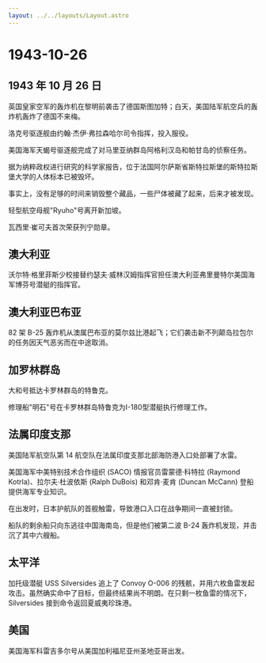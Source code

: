 ```yaml
---
layout: ../../layouts/Layout.astro
---
```


# 1943-10-26

## 1943 年 10 月 26 日

英国皇家空军的轰炸机在黎明前袭击了德国斯图加特；白天，美国陆军航空兵的轰炸机轰炸了德国不来梅。

洛克号驱逐舰由约翰·杰伊·弗拉森哈尔司令指挥，投入服役。

美国海军天蝎号驱逐舰完成了对马里亚纳群岛阿格利汉岛和帕甘岛的侦察任务。

据为纳粹政权进行研究的科学家报告，位于法国阿尔萨斯省斯特拉斯堡的斯特拉斯堡大学的人体标本已被毁坏。

事实上，没有足够的时间来销毁整个藏品，一些尸体被藏了起来，后来才被发现。

轻型航空母舰"Ryuho"号离开新加坡。

瓦西里·崔可夫首次荣获列宁勋章。

## 澳大利亚

沃尔特·格里菲斯少校接替约瑟夫·威林汉姆指挥官担任澳大利亚弗里曼特尔美国海军博芬号潜艇的指挥官。

## 澳大利亚巴布亚

82 架 B-25
轰炸机从澳属巴布亚的莫尔兹比港起飞；它们袭击新不列颠岛拉包尔的任务因天气恶劣而在中途取消。

## 加罗林群岛

大和号抵达卡罗林群岛的特鲁克。

修理船"明石"号在卡罗林群岛特鲁克为I-180型潜艇执行修理工作。

## 法属印度支那

美国陆军航空队第 14 航空队在法属印度支那北部海防港入口处部署了水雷。

美国海军中美特别技术合作组织 (SACO) 情报官员雷蒙德·科特拉 (Raymond
Kotrla)、拉尔夫·杜波依斯 (Ralph DuBois) 和邓肯·麦肯 (Duncan McCann)
登船提供海军专业知识。

在出发时，日本护航队的首舰触雷，导致港口入口在战争期间一直被封锁。

船队的剩余船只向东逃往中国海南岛，但是他们被第二波 B-24
轰炸机发现，并击沉了其中六艘船。

## 太平洋

加托级潜艇 USS Silversides 追上了 Convoy O-006
的残骸，并用六枚鱼雷发起攻击。虽然确实命中了目标，但最终结果尚不明朗。在只剩一枚鱼雷的情况下，Silversides
接到命令返回夏威夷珍珠港。

## 美国

美国海军科雷吉多尔号从美国加利福尼亚州圣地亚哥出发。